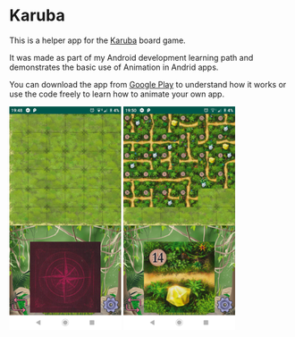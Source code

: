 # Karuba
This is a helper app for the [Karuba](https://www.habausa.com/karuba-tile-laying-puzzle-game/) board game.

It was made as part of my Android development learning path and demonstrates the basic use of Animation in Andrid apps.

You can download the app from [Google Play](https://play.google.com/store/apps/details?id=il.co.woo.karuba&hl=en) to understand how it works or use the code freely to learn how to animate your own app.

<img src="screenshots/screenshot.png" alt="screenshot" width="200"/> <img src="screenshots/screenshot1.png" alt="screenshot" width="200"/>



